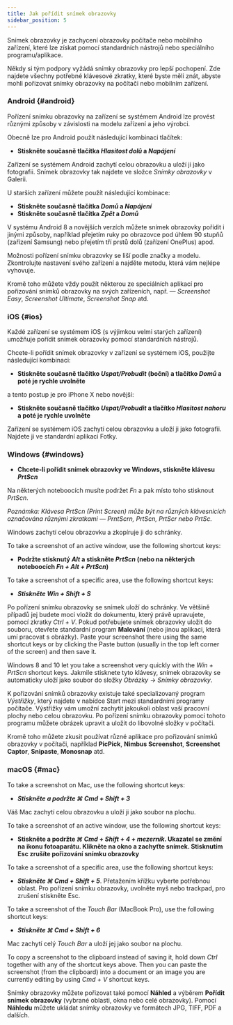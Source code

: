 ```yaml
---
title: Jak pořídit snímek obrazovky
sidebar_position: 5
---
```


Snímek obrazovky je zachycení obrazovky počítače nebo mobilního zařízení, které lze získat pomocí standardních nástrojů nebo speciálního programu/aplikace.

Někdy si tým podpory vyžádá snímky obrazovky pro lepší pochopení. Zde najdete všechny potřebné klávesové zkratky, které byste měli znát, abyste mohli pořizovat snímky obrazovky na počítači nebo mobilním zařízení.

### Android {#android}

Pořízení snímku obrazovky na zařízení se systémem Android lze provést různými způsoby v závislosti na modelu zařízení a jeho výrobci.

Obecně lze pro Android použít následující kombinaci tlačítek:

- **Stiskněte současně tlačítka *Hlasitost dolů* a *Napájení***

Zařízení se systémem Android zachytí celou obrazovku a uloží ji jako fotografii. Snímek obrazovky tak najdete ve složce *Snímky obrazovky* v Galerii.

U starších zařízení můžete použít následující kombinace:

- **Stiskněte současně tlačítka *Domů* a *Napájení***
- **Stiskněte současně tlačítka *Zpět* a *Domů***

V systému Android 8 a novějších verzích můžete snímek obrazovky pořídit i jinými způsoby, například přejetím ruky po obrazovce pod úhlem 90 stupňů (zařízení Samsung) nebo přejetím tří prstů dolů (zařízení OnePlus) apod.

Možnosti pořízení snímku obrazovky se liší podle značky a modelu. Zkontrolujte nastavení svého zařízení a najděte metodu, která vám nejlépe vyhovuje.

Kromě toho můžete vždy použít některou ze speciálních aplikací pro pořizování snímků obrazovky na svých zařízeních, např. — *Screenshot Easy*, *Screenshot Ultimate*, *Screenshot Snap* atd.

### iOS {#ios}

Každé zařízení se systémem iOS (s výjimkou velmi starých zařízení) umožňuje pořídit snímek obrazovky pomocí standardních nástrojů.

Chcete-li pořídit snímek obrazovky v zařízení se systémem iOS, použijte následující kombinaci:

- **Stiskněte současně tlačítko *Uspat/Probudit* (boční) a tlačítko *Domů* a poté je rychle uvolněte**

a tento postup je pro iPhone X nebo novější:

- **Stiskněte současně tlačítko *Uspat/Probudit* a tlačítko *Hlasitost nahoru* a poté je rychle uvolněte**

Zařízení se systémem iOS zachytí celou obrazovku a uloží ji jako fotografii. Najdete ji ve standardní aplikaci Fotky.

### Windows {#windows}

- **Chcete-li pořídit snímek obrazovky ve Windows, stiskněte klávesu *PrtScn***

Na některých noteboocích musíte podržet *Fn* a pak místo toho stisknout *PrtScn*.

*Poznámka: Klávesa PrtScn (Print Screen) může být na různých klávesnicích označována různými zkratkami — PrntScrn, PrtScn, PrtScr nebo PrtSc.*

Windows zachytí celou obrazovku a zkopíruje ji do schránky.

To take a screenshot of an active window, use the following shortcut keys:

- **Podržte stisknutý *Alt* a stiskněte *PrtScn* (nebo na některých noteboocích *Fn + Alt + PrtScn*)**

To take a screenshot of a specific area, use the following shortcut keys:

- ***Stiskněte ***Win + Shift + S******

Po pořízení snímku obrazovky se snímek uloží do schránky. Ve většině případů jej budete moci vložit do dokumentu, který právě upravujete, pomocí zkratky *Ctrl + V*. Pokud potřebujete snímek obrazovky uložit do souboru, otevřete standardní program **Malování** (nebo jinou aplikaci, která umí pracovat s obrázky). Paste your screenshot there using the same shortcut keys or by clicking the Paste button (usually in the top left corner of the screen) and then save it.

Windows 8 and 10 let you take a screenshot very quickly with the *Win + PrtScn* shortcut keys. Jakmile stisknete tyto klávesy, snímek obrazovky se automaticky uloží jako soubor do složky *Obrázky* → *Snímky obrazovky*.

K pořizování snímků obrazovky existuje také specializovaný program *Výstřižky*, který najdete v nabídce Start mezi standardními programy počítače. Výstřižky vám umožní zachytit jakoukoli oblast vaší pracovní plochy nebo celou obrazovku. Po pořízení snímku obrazovky pomocí tohoto programu můžete obrázek upravit a uložit do libovolné složky v počítači.

Kromě toho můžete zkusit používat různé aplikace pro pořizování snímků obrazovky v počítači, například **PicPick**, **Nimbus Screenshot**, **Screenshot Captor**, **Snipaste**, **Monosnap** atd.

### macOS {#mac}

To take a screenshot on Mac, use the following shortcut keys:

- ***Stiskněte a podržte ***⌘ Cmd + Shift + 3******

Váš Mac zachytí celou obrazovku a uloží ji jako soubor na plochu.

To take a screenshot of an active window, use the following shortcut keys:

- **Stiskněte a podržte *⌘ Cmd + Shift + 4 + mezerník*. Ukazatel se změní na ikonu fotoaparátu. Klikněte na okno a zachyťte snímek. Stisknutím Esc zrušíte pořizování snímku obrazovky**

To take a screenshot of a specific area, use the following shortcut keys:

- ***Stiskněte ***⌘ Cmd + Shift + 5******. Přetažením křížku vyberte potřebnou oblast. Pro pořízení snímku obrazovky, uvolněte myš nebo trackpad, pro zrušení stiskněte Esc.

To take a screenshot of the *Touch Bar* (MacBook Pro), use the following shortcut keys:

- ***Stiskněte ***⌘ Cmd + Shift + 6******

Mac zachytí celý *Touch Bar* a uloží jej jako soubor na plochu.

To copy a screenshot to the clipboard instead of saving it, hold down *Ctrl* together with any of the shortcut keys above. Then you can paste the screenshot (from the clipboard) into a document or an image you are currently editing by using *Cmd + V* shortcut keys.

Snímky obrazovky můžete pořizovat také pomocí **Náhled** a výběrem **Pořídit snímek obrazovky** (vybrané oblasti, okna nebo celé obrazovky). Pomocí **Náhledu** můžete ukládat snímky obrazovky ve formátech JPG, TIFF, PDF a dalších.
